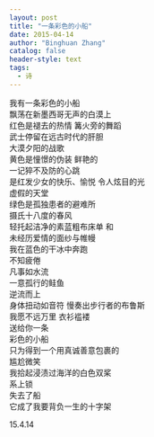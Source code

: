 ```yaml
---
layout: post
title: "一条彩色的小船"
date: 2015-04-14
author: "Binghuan Zhang"
catalog: false
header-style: text
tags:
  - 诗
---
```


我有一条彩色的小船  
飘荡在新墨西哥无声的白漠上  
红色是褪去的热情 篝火旁的舞蹈  
武士停留在远古时代的肝胆  
大漠夕阳的战歌  
黄色是憧憬的伪装 鲜艳的  
一记猝不及防的心跳  
是红发少女的快乐、愉悦 令人炫目的光  
虚假的天堂  
绿色是孤独患者的避难所  
摄氏十八度的春风  
轻托起洁净的素蓝粗布床单 和  
未经历爱情的面纱与帷幔  
我在蓝色的干冰中奔跑  
不知疲倦  
凡事如水流  
一意孤行的鲑鱼  
逆流而上  
身体扭动如音符 慢奏出步行者的布鲁斯  
我愿不远万里 衣衫褴褛  
送给你一条  
彩色的小船  
只为得到一个用真诚善意包裹的  
尴尬微笑  
我拾起浸渍过海洋的白色双桨  
系上锁  
失去了船  
它成了我要背负一生的十字架  

15.4.14
